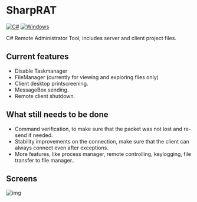 # SharpRAT

[![C#](https://img.shields.io/badge/language-C%23-brightgreen.svg?style=plastic)](https://en.wikipedia.org/wiki/C_Sharp_(programming_language))
[![Windows](https://img.shields.io/badge/platform-Windows-0078d7.svg?style=plastic)](https://en.wikipedia.org/wiki/Microsoft_Windows)

C# Remote Administrator Tool, includes server and client project files.

## Current features
- Disable Taskmanager
- FileManager (currently for viewing and exploring files only)
- Client desktop printscreening.
- MessageBox sending.
- Remote client shutdown.

## What still needs to be done
- Command verification, to make sure that the packet was not lost and re-send if needed.
- Stability improvements on the connection, make sure that the client can always connect even after exceptions.
- More features, like process manager, remote controlling, keylogging, file transfer to file manager..

## Screens
![img](https://i.imgur.com/4wP3399.jpg)
